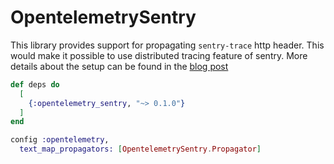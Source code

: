 # OpentelemetrySentry

This library provides support for propagating `sentry-trace` http
header. This would make it possible to use distributed tracing feature
of sentry. More details about the setup can be found in the [blog post](https://ananthakumaran.in/2022/06/11/sentry-performance-monitoring-for-elixir.html)


```elixir
def deps do
  [
    {:opentelemetry_sentry, "~> 0.1.0"}
  ]
end
```

```elixir
config :opentelemetry,
  text_map_propagators: [OpentelemetrySentry.Propagator]
```
